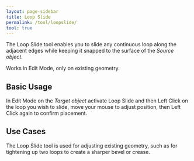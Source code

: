 ```yaml
---
layout: page-sidebar
title: Loop Slide
permalink: /tool/loopslide/
tool: true
---
```


The Loop Slide tool enables you to slide any continuous loop along the adjacent edges while keeping it snapped to the surface of the *Source object*.

Works in Edit Mode, only on existing geometry.

## Basic Usage
In Edit Mode on the *Target object* activate Loop Slide and then Left Click on the loop you wish to slide, move your mouse to adjust position, then Left Click again to confirm placement.


## Use Cases
The Loop Slide tool is used for adjusting existing geometry, such as for tightening up two loops to create a sharper bevel or crease.